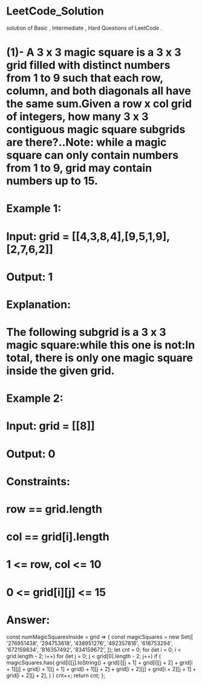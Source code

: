# LeetCode_Solution
solution of Basic ,  Intermediate , Hard  Questions  of LeetCode .



# (1)- A 3 x 3 magic square is a 3 x 3 grid filled with distinct numbers from 1 to 9 such that each row, column, and both diagonals all have the same sum.Given a row x col grid of integers, how many 3 x 3 contiguous magic square subgrids are there?..Note: while a magic square can only contain numbers from 1 to 9, grid may contain numbers up to 15.
# Example 1:
# Input: grid = [[4,3,8,4],[9,5,1,9],[2,7,6,2]]
# Output: 1
# Explanation: 
# The following subgrid is a 3 x 3 magic square:while this one is not:In total, there is only one magic square inside the given grid.
# Example 2:
# Input: grid = [[8]]
# Output: 0
 
# Constraints:
# row == grid.length
# col == grid[i].length
# 1 <= row, col <= 10
# 0 <= grid[i][j] <= 15

# Answer: 
const numMagicSquaresInside = grid => {
  const magicSquares = new Set([
    '276951438',
    '294753618',
    '438951276',
    '492357816',
    '618753294',
    '672159834',
    '816357492',
    '834159672',
  ]);
  let cnt = 0;
  for (let i = 0; i < grid.length - 2; i++)
    for (let j = 0; j < grid[0].length - 2; j++)
      if (
        magicSquares.has(
          grid[i][j].toString() +
            grid[i][j + 1] +
            grid[i][j + 2] +
            grid[i + 1][j] +
            grid[i + 1][j + 1] +
            grid[i + 1][j + 2] +
            grid[i + 2][j] +
            grid[i + 2][j + 1] +
            grid[i + 2][j + 2],
        )
      )
        cnt++;
  return cnt;
};
